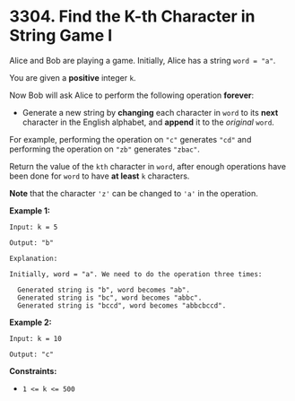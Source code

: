 # 3304. Find the K-th Character in String Game I

Alice and Bob are playing a game. Initially, Alice has a string `word = "a"`.

You are given a **positive** integer `k`.

Now Bob will ask Alice to perform the following operation **forever**:

- Generate a new string by **changing** each character in `word` to its **next** character in the English alphabet, and **append** it to the *original* `word`.

For example, performing the operation on `"c"` generates `"cd"` and performing the operation on `"zb"` generates `"zbac"`.

Return the value of the `kth` character in `word`, after enough operations have been done for `word` to have **at least** `k` characters.

**Note** that the character `'z'` can be changed to `'a'` in the operation.

**Example 1:**

```()
Input: k = 5

Output: "b"

Explanation:

Initially, word = "a". We need to do the operation three times:

  Generated string is "b", word becomes "ab".
  Generated string is "bc", word becomes "abbc".
  Generated string is "bccd", word becomes "abbcbccd".
```

**Example 2:**

```()
Input: k = 10

Output: "c"
```

**Constraints:**

- `1 <= k <= 500`
